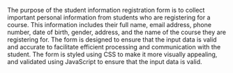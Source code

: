 The purpose of the student information registration form is to collect important personal information from students who are registering for a course. This information includes their full name, email address, phone number, date of birth, gender, address, and the name of the course they are registering for. The form is designed to ensure that the input data is valid and accurate to facilitate efficient processing and communication with the student. The form is styled using CSS to make it more visually appealing, and validated using JavaScript to ensure that the input data is valid.
